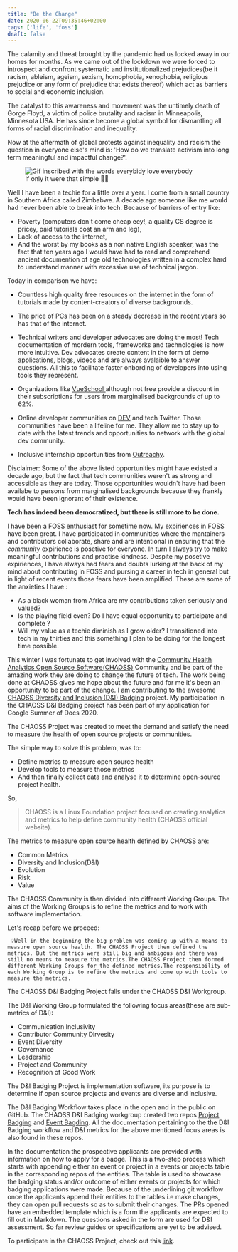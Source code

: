 ```yaml
---
title: "Be the Change"
date: 2020-06-22T09:35:46+02:00
tags: ['life', 'foss']
draft: false
---
```

The calamity and threat brought by the pandemic had us locked away in our homes for months. 
As we came out of the lockdown we were forced to introspect and confront systematic and institutionalized prejudices(be it racism, ableism, ageism, sexism, homophobia, xenophobia, religious prejudice or any form of prejudice that exists thereof) which act as barriers to social and economic inclusion.

The catalyst to this awareness and movement was the untimely death of Gorge Floyd, a victim of police brutality and racism in Minneapolis, Minnesota USA. He has since become a global symbol for dismantling all forms of racial discrimination and inequality.

Now at the aftermath of global protests against inequality and racism the question in everyone else's mind is: 'How do we translate activism into long term meaningful and impactful change?'.

<figure>
<img src="https://media.giphy.com/media/fYfh8DBB6JxcqXK5Cr/giphy.gif" alt="Gif inscribed with the words everybidy love everybody">
<figcaption>If only it were that simple 🤦🏾</figcaption>
</figure>

Well I have been a techie for a little over a year. I come from a small country in Southern Africa called Zimbabwe. A decade ago someone like me would had never been able to break into tech. Because of barriers of entry like:
* Poverty (computers don't come cheap eey!, a quality CS degree is pricey, paid tutorials cost an arm and leg), 
* Lack of access to the internet, 
* And the worst by my books as a non native English speaker, was the fact that ten years ago I would have had to read and comprehend ancient documention of age old technologies written in a complex hard to understand manner with excessive use of technical jargon.

Today in comparison we have:
* Countless high quality free resources on the internet in the form of tutorials made by content-creators of diverse backgrounds.

* The price of PCs has been on a steady decrease in the recent years so has that of the internet.

* Technical writers and developer advocates are doing the most! Tech documentation of mordern tools, frameworks and technologies is now more intuitive. Dev advocates create content in the form of demo applications, blogs, videos and are always avalaible to answer questions. All this to facilitate faster onbording of developers into using tools they represent.

* Organizations like <a href="https://vueschool.io/" class="article-link">VueSchool </a> although not free provide a discount in their subscriptions for users from marginalised backgrounds of up to 62%.

* Online developer communities on <a href="https://dev.to/" class="article-link">DEV</a> and tech Twitter. Those communities have been a lifeline for me. They allow me to stay up to date with the latest trends and opportunities to network with the global dev community.

* Inclusive internship opportunities from <a href="https://www.outreachy.org/" class="article-link">Outreachy</a>.

<p class="highlight-content">
Disclaimer: Some of the above listed opportunities might have existed a decade ago, but the fact that tech communities weren't as strong and accessible as they are today. Those opportunities wouldn't have had been availabe to persons from marginalised backgrounds because they frankly would have been ignorant of their existence.
</p>

**Tech has indeed been democratized, but there is still more to be done.**

I have been a FOSS enthusiast for sometime now. My expiriences in FOSS have been great. I have participated in communities where the mantainers and contributors collaborate, share and are intentional in ensuring that the _community_ expirience is posetive for everyone. In turn I always try to make meaningful contributions and practise kindness. Despite my posetive expiriences, I have always had fears and doubts lurking at the back of my mind about contributing in FOSS and pursing a career in tech in general but in light of recent events those fears have been amplified. These are some of the anxieties I have :

* As a black woman from Africa are my contributions taken seriously and valued?
* Is the playing field even? Do I have equal opportunity to participate and complete ?
* Will my value as a techie diminish as I grow older? I transitioned into tech in my thirties and this something I plan to be doing for the longest time possible.

This winter I was fortunate to get involved with the <a href="https://chaoss.community/" class="article-link">Community Health Analytics Open Source Software(CHAOSS)</a> Community and be part of the amazing work they are doing to change the future of tech. The work being done at CHAOSS gives me hope about the future and for me it's been an opportunity to be part of the change.
I am contributing to the awesome <a href="https://github.com/badging" class="article-link">CHAOSS Diversity and Inclusion (D&I) Badging</a> project. My participation in the CHAOSS D&I Badging project has been part of my application for Google Summer of Docs 2020. 

The CHAOSS Project was created to meet the demand and satisfy the need to measure the health of open source projects or communities.

The simple way to solve this problem, was to:
* Define metrics to measure open source health
* Develop tools to measure those metrics
* And then finally collect data and analyse it to determine open-source project health.

So, 

> CHAOSS is a Linux Foundation project focused on creating analytics and metrics to help define community health (CHAOSS official website).

The metrics to measure open source health defined by CHAOSS are:
* Common Metrics
* Diversity and Inclusion(D&I)
* Evolution
* Risk
* Value

The CHAOSS Community is then divided into different Working Groups. The aims of the Working Groups is to refine the metrics and to work with software implementation.

Let's recap before we proceed:


`
💡Well in the beginning the big problem was coming up with a means to measure open source health. The CHAOSS Project then defined the metrics. But the metrics were still big and ambigous and there was still no means to measure the metrics.The CHAOSS Project then formed different Working Groups for the defined metrics.The responsibility of each Working Group is to refine the metrics and come up with tools to measure the metrics.`

The CHAOSS D&I Badging Project falls under the CHAOSS D&I Workgroup. 

The D&I Working Group formulated the following focus areas(these are sub-metrics of D&I):
* Communication Inclusivity
* Contributor Community Dirvesity
* Event Diversity
* Governance
* Leadership
* Project and Community
* Recognition of Good Work

The D&I Badging Project is implementation software, its purpose is to determine if open source projects and events are diverse and inclusive.

The D&I Badging Workflow takes place in the open and in the public on GitHub. The CHAOSS D&I Badging workgroup created two repos <a href="" class="article-link">Project Badging</a> and <a href="" src="article-link"> Event Bagding</a>. All the documentation pertaining to the the D&I Badging workflow and D&I metrics for the above mentioned focus areas is also found in these repos.

In the documentation the prospective applicants are provided with information on how to apply for a badge. This is a two-step process which starts with appending either an event or project in a events or projects table in the corresponding repos of the entities. The table is used to showcase the badging status and/or outcome of either events or projects for which badging applications were made. Because of the underlining git workflow once the applicants append their entities to the tables i.e make changes, they can open pull requests so as to submit their changes. The PRs opened have an embedded template which is a form the applicants are expected to fill out in Markdown. The questions asked in the form are used for D&I assessment.
So far review guides or specifications are yet to be advised.

To participate in the CHAOSS Project, check out this <a href="https://chaoss.community/participate/" class="article-link">link</a>.
